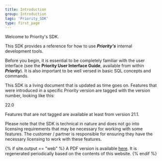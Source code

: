 ```yaml
---
title: Introduction
group: Introduction
tags: 'Priority_SDK'
type: first_page
---
```


Welcome to Priority's SDK.

This SDK provides a reference for how to use ***Priority's*** internal development tools.

Before you begin, it is essential to be completely familiar with the user interface (see the **Priority User Interface Guide**, available from within ***Priority***). It is also important to be well versed in basic SQL concepts and commands.

This SDK is a living document that is updated as time goes on. Features that were introduced in a specific Priority version are tagged with the version number, looking like this:

<span class="version-highlight">22.0</span>

 Features that are not tagged are available at least from version 21.1.

Please note that the SDK is technical in nature and does not go into licensing requirements that may be necessary for working with some features. The customer / partner is responsible for ensuring they have the necessary licensing to work with these features. 

{% if site.output == "web" %}
A PDF version is available [here](https://cdn.priority-software.com/docs/PrioritySDK.pdf). It is regenerated periodically based on the contents of this website.
{% endif %}
